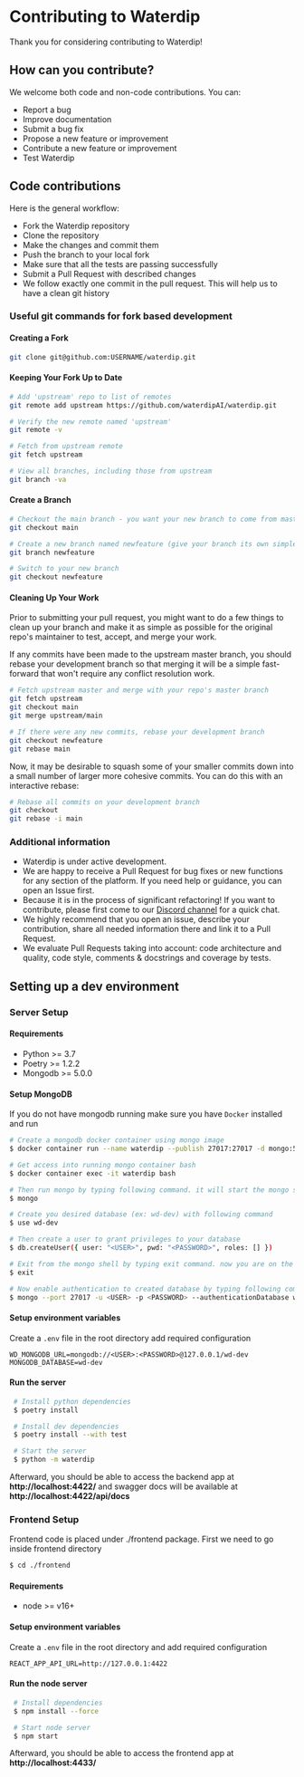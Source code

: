 # Contributing to Waterdip

Thank you for considering contributing to Waterdip!

## How can you contribute?
We welcome both code and non-code contributions. You can:
* Report a bug
* Improve documentation
* Submit a bug fix
* Propose a new feature or improvement
* Contribute a new feature or improvement
* Test Waterdip

## Code contributions
Here is the general workflow:
* Fork the Waterdip repository
* Clone the repository
* Make the changes and commit them
* Push the branch to your local fork
* Make sure that all the tests are passing successfully
* Submit a Pull Request with described changes
* We follow exactly one commit in the pull request. This will help us to have a clean git history

### Useful git commands for fork based development

#### Creating a Fork
```bash
git clone git@github.com:USERNAME/waterdip.git
```

#### Keeping Your Fork Up to Date
```bash
# Add 'upstream' repo to list of remotes
git remote add upstream https://github.com/waterdipAI/waterdip.git

# Verify the new remote named 'upstream'
git remote -v

# Fetch from upstream remote
git fetch upstream

# View all branches, including those from upstream
git branch -va
```

#### Create a Branch
```bash
# Checkout the main branch - you want your new branch to come from master
git checkout main

# Create a new branch named newfeature (give your branch its own simple informative name)
git branch newfeature

# Switch to your new branch
git checkout newfeature
```

#### Cleaning Up Your Work
Prior to submitting your pull request, you might want to do a few things to clean up your branch and make it as simple as possible for the original repo's maintainer to test, accept, and merge your work.

If any commits have been made to the upstream master branch, you should rebase your development branch so that merging it will be a simple fast-forward that won't require any conflict resolution work.
```bash
# Fetch upstream master and merge with your repo's master branch
git fetch upstream
git checkout main
git merge upstream/main

# If there were any new commits, rebase your development branch
git checkout newfeature
git rebase main

```
Now, it may be desirable to squash some of your smaller commits down into a small number of larger more cohesive commits. You can do this with an interactive rebase:

```bash
# Rebase all commits on your development branch
git checkout
git rebase -i main
```


### Additional information
- Waterdip is under active development.
- We are happy to receive a Pull Request for bug fixes or new functions for any section of the platform. If you need help or guidance, you can open an Issue first.
- Because it is in the process of significant refactoring! If you want to contribute, please first come to our [Discord channel](https://discord.gg/dV3DZPzu) for a quick chat.
- We highly recommend that you open an issue, describe your contribution, share all needed information there and link it to a Pull Request.
- We evaluate Pull Requests taking into account: code architecture and quality, code style, comments & docstrings and coverage by tests.

## Setting up a dev environment

### Server Setup

#### Requirements

- Python >= 3.7
- Poetry >= 1.2.2
- Mongodb >= 5.0.0

#### Setup MongoDB

If you do not have mongodb running make sure you have `Docker` installed and run

```bash
# Create a mongodb docker container using mongo image
$ docker container run --name waterdip --publish 27017:27017 -d mongo:5.0.0

# Get access into running mongo container bash
$ docker container exec -it waterdip bash

# Then run mongo by typing following command. it will start the mongo shell
$ mongo

# Create you desired database (ex: wd-dev) with following command
$ use wd-dev

# Then create a user to grant privileges to your database
$ db.createUser({ user: "<USER>", pwd: "<PASSWORD>", roles: [] })

# Exit from the mongo shell by typing exit command. now you are on the bash.
$ exit

# Now enable authentication to created database by typing following command on the bash
$ mongo --port 27017 -u <USER> -p <PASSWORD> --authenticationDatabase wd-dev
```

#### Setup environment variables

Create a `.env` file in the root directory add required configuration

```dotenv
WD_MONGODB_URL=mongodb://<USER>:<PASSWORD>@127.0.0.1/wd-dev
MONGODB_DATABASE=wd-dev
```

#### Run the server

```bash
 # Install python dependencies
 $ poetry install

 # Install dev dependencies
 $ poetry install --with test

 # Start the server
 $ python -m waterdip
```

Afterward, you should be able to access the backend app at **http://localhost:4422/** and swagger docs will be available at **http://localhost:4422/api/docs**

### Frontend Setup

Frontend code is placed under ./frontend package. First we need to go inside frontend directory

```bash
$ cd ./frontend
```

#### Requirements

- node >= v16+

#### Setup environment variables

Create a `.env` file in the root directory and add required configuration

```dotenv
REACT_APP_API_URL=http://127.0.0.1:4422
```

#### Run the node server

```bash
 # Install dependencies
 $ npm install --force

 # Start node server
 $ npm start
```

Afterward, you should be able to access the frontend app at **http://localhost:4433/**
